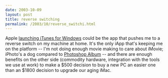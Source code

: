 ```yaml
---
date: 2003-10-09
layout: post
title: reverse switching
permalink: /2003/10/reverse_switchi.html
---
```


Apple [launching iTunes for Windows](http://news.com.com/2100-1027_3-5088849.html?tag=nefd_top) could be the app that pushes me to a reverse switch on my machine at home. It's the only iApp that's keeping me on the platform -- I'm not doing enough movie making to care about iMovie; iPhoto's a dog compared to [Photoshop Album](http://www.theobvious.com/new/2003.09.24.html) \-\- and there are enough benefits on the other side (commodity hardware, integration with the tools we use at work) to make a $500 decision to buy a new PC an easier one than an $1800 decision to upgrade our aging iMac.

